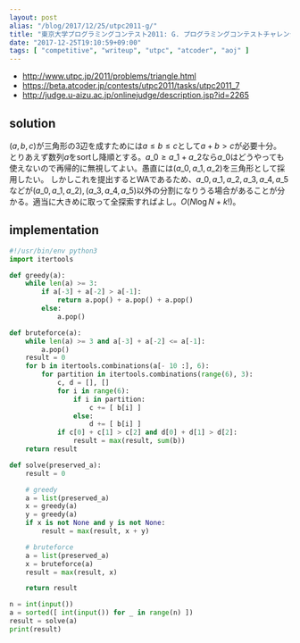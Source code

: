```yaml
---
layout: post
alias: "/blog/2017/12/25/utpc2011-g/"
title: "東京大学プログラミングコンテスト2011: G. プログラミングコンテストチャレンジブック"
date: "2017-12-25T19:10:59+09:00"
tags: [ "competitive", "writeup", "utpc", "atcoder", "aoj" ]
---
```


-   <http://www.utpc.jp/2011/problems/triangle.html>
-   <https://beta.atcoder.jp/contests/utpc2011/tasks/utpc2011_7>
-   <http://judge.u-aizu.ac.jp/onlinejudge/description.jsp?id=2265>

## solution

$(a, b, c)$が三角形の$3$辺を成すためには$a \le b \le c$として$a + b \gt c$が必要十分。
とりあえず数列$a$をsortし降順とする。$a\_0 \ge a\_1 + a\_2$なら$a\_0$はどうやっても使えないので再帰的に無視してよい。愚直には$(a\_0, a\_1, a\_2)$を三角形として採用したい。
しかしこれを提出するとWAであるため、$a\_0, a\_1, a\_2, a\_3, a\_4, a\_5$などが$(a\_0, a\_1, a\_2), (a\_3, a\_4, a\_5)$以外の分割になりうる場合があることが分かる。適当に大きめに取って全探索すればよし。$O(N \log N + k!)$。

## implementation

``` python
#!/usr/bin/env python3
import itertools

def greedy(a):
    while len(a) >= 3:
        if a[-3] + a[-2] > a[-1]:
            return a.pop() + a.pop() + a.pop()
        else:
            a.pop()

def bruteforce(a):
    while len(a) >= 3 and a[-3] + a[-2] <= a[-1]:
        a.pop()
    result = 0
    for b in itertools.combinations(a[- 10 :], 6):
        for partition in itertools.combinations(range(6), 3):
            c, d = [], []
            for i in range(6):
                if i in partition:
                    c += [ b[i] ]
                else:
                    d += [ b[i] ]
            if c[0] + c[1] > c[2] and d[0] + d[1] > d[2]:
                result = max(result, sum(b))
    return result

def solve(preserved_a):
    result = 0

    # greedy
    a = list(preserved_a)
    x = greedy(a)
    y = greedy(a)
    if x is not None and y is not None:
        result = max(result, x + y)

    # bruteforce
    a = list(preserved_a)
    x = bruteforce(a)
    result = max(result, x)

    return result

n = int(input())
a = sorted([ int(input()) for _ in range(n) ])
result = solve(a)
print(result)
```
